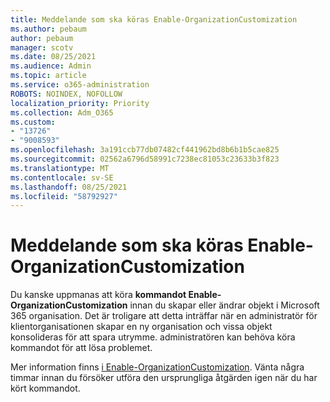 ```yaml
---
title: Meddelande som ska köras Enable-OrganizationCustomization
ms.author: pebaum
author: pebaum
manager: scotv
ms.date: 08/25/2021
ms.audience: Admin
ms.topic: article
ms.service: o365-administration
ROBOTS: NOINDEX, NOFOLLOW
localization_priority: Priority
ms.collection: Adm_O365
ms.custom:
- "13726"
- "9008593"
ms.openlocfilehash: 3a191ccb77db07482cf441962bd8b6b1b5cae825
ms.sourcegitcommit: 02562a6796d58991c7238ec81053c23633b3f823
ms.translationtype: MT
ms.contentlocale: sv-SE
ms.lasthandoff: 08/25/2021
ms.locfileid: "58792927"
---
```

# <a name="message-to-run-enable-organizationcustomization"></a>Meddelande som ska köras Enable-OrganizationCustomization

Du kanske uppmanas att köra **kommandot Enable-OrganizationCustomization** innan du skapar eller ändrar objekt i Microsoft 365 organisation. Det är troligare att detta inträffar när en administratör för klientorganisationen skapar en ny organisation och vissa objekt konsolideras för att spara utrymme. administratören kan behöva köra kommandot för att lösa problemet.

Mer information finns [i Enable-OrganizationCustomization](https://docs.microsoft.com/powershell/module/exchange/enable-organizationcustomization). Vänta några timmar innan du försöker utföra den ursprungliga åtgärden igen när du har kört kommandot.